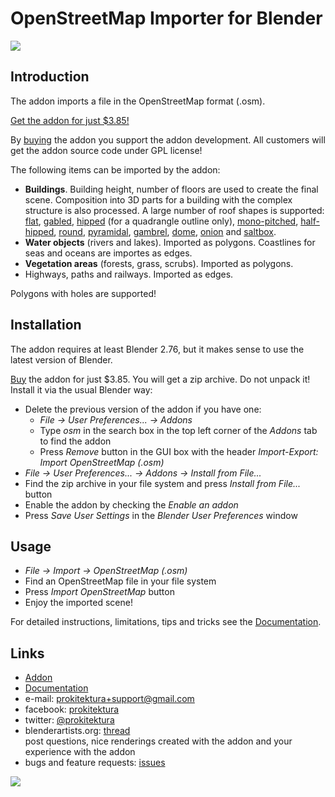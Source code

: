 # OpenStreetMap Importer for Blender

[![](https://raw.githubusercontent.com/wiki/vvoovv/blender-osm/images/import_osm.png)](https://gumroad.com/l/blender-osm)

## Introduction

The addon imports a file in the OpenStreetMap format (.osm).

[Get the addon for just $3.85!](https://gumroad.com/l/blender-osm)

By [buying](https://gumroad.com/l/blender-osm) the addon you support the addon development. All customers will get the addon source code under GPL license!

The following items can be imported by the addon:
* **Buildings**. Building height, number of floors are used to create the final scene. Composition into 3D parts for a building with the complex structure is also processed. A large number of roof shapes is supported: [flat](https://github.com/vvoovv/blender-osm/wiki/Supported-Roof-Shapes#flat), [gabled](https://github.com/vvoovv/blender-osm/wiki/Supported-Roof-Shapes#gabled), [hipped](https://github.com/vvoovv/blender-osm/wiki/Supported-Roof-Shapes#hipped) (for a quadrangle outline only), [mono-pitched](https://github.com/vvoovv/blender-osm/wiki/Supported-Roof-Shapes#mono-pitched), [half-hipped](https://github.com/vvoovv/blender-osm/wiki/Supported-Roof-Shapes#half-hipped), [round](https://github.com/vvoovv/blender-osm/wiki/Supported-Roof-Shapes#round), [pyramidal](https://github.com/vvoovv/blender-osm/wiki/Supported-Roof-Shapes#pyramidal), [gambrel](https://github.com/vvoovv/blender-osm/wiki/Supported-Roof-Shapes#gambrel), [dome](https://github.com/vvoovv/blender-osm/wiki/Supported-Roof-Shapes#dome), [onion](https://github.com/vvoovv/blender-osm/wiki/Supported-Roof-Shapes#onion) and [saltbox](https://github.com/vvoovv/blender-osm/wiki/Supported-Roof-Shapes#saltbox).
* **Water objects** (rivers and lakes). Imported as polygons. Coastlines for seas and oceans are importes as edges.
* **Vegetation areas** (forests, grass, scrubs). Imported as polygons.
* Highways, paths and railways. Imported as edges.

Polygons with holes are supported!

## Installation
The addon requires at least Blender 2.76, but it makes sense to use the latest version of Blender.

[Buy](https://gumroad.com/l/blender-osm) the addon for just $3.85. You will get a zip archive. Do not unpack it! Install it via the usual Blender way:
* Delete the previous version of the addon if you have one:
    * _File → User Preferences... → Addons_
    * Type _osm_ in the search box in the top left corner of the _Addons_ tab to find the addon
    * Press _Remove_ button in the GUI box with the header _Import-Export: Import OpenStreetMap (.osm)_
* _File → User Preferences... → Addons → Install from File..._
* Find the zip archive in your file system and press _Install from File..._ button
* Enable the addon by checking the _Enable an addon_
* Press _Save User Settings_ in the _Blender User Preferences_ window

## Usage
* _File → Import → OpenStreetMap (.osm)_
* Find an OpenStreetMap file in your file system
* Press _Import OpenStreetMap_ button
* Enjoy the imported scene!

For detailed instructions, limitations, tips and tricks see the [Documentation](https://github.com/vvoovv/blender-osm/wiki/Documentation).


## Links
* [Addon](https://gumroad.com/l/blender-osm)
* [Documentation](https://github.com/vvoovv/blender-osm/wiki/Documentation)
* e-mail: [prokitektura+support@gmail.com](mailto:prokitektura+support@gmail.com)
* facebook: [prokitektura](https://www.facebook.com/prokitektura)
* twitter: [@prokitektura](https://twitter.com/prokitektura)
* blenderartists.org: [thread](http://blenderartists.org/forum/showthread.php?334508-Addon-Import-OpenStreetMap-(-osm))
<br>post questions, nice renderings created with the addon and your experience with the addon
* bugs and feature requests: [issues](https://github.com/vvoovv/blender-osm/issues)

[![](https://raw.githubusercontent.com/wiki/vvoovv/blender-osm/images/moscow_kremlin.png)](https://gumroad.com/l/blender-osm)
